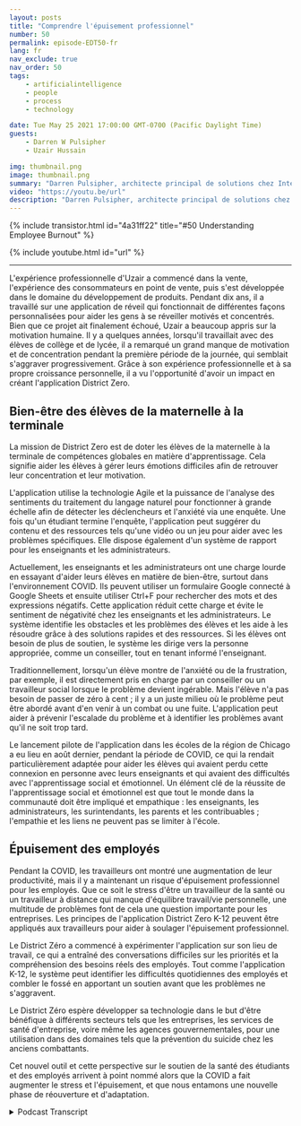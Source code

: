 ```yaml
---
layout: posts
title: "Comprendre l'épuisement professionnel"
number: 50
permalink: episode-EDT50-fr
lang: fr
nav_exclude: true
nav_order: 50
tags:
    - artificialintelligence
    - people
    - process
    - technology

date: Tue May 25 2021 17:00:00 GMT-0700 (Pacific Daylight Time)
guests:
    - Darren W Pulsipher
    - Uzair Hussain

img: thumbnail.png
image: thumbnail.png
summary: "Darren Pulsipher, architecte principal de solutions chez Intel, discute avec Uzair Hussain, PDG de District Zero, de la manière dont l'application de l'entreprise, qui soutient le bien-être mental des élèves de la maternelle à la 12e année, peut s'appliquer à la prévention de l'épuisement professionnel des employés."
video: "https://youtu.be/url"
description: "Darren Pulsipher, architecte principal de solutions chez Intel, discute avec Uzair Hussain, PDG de District Zero, de la manière dont l'application de l'entreprise, qui soutient le bien-être mental des élèves de la maternelle à la 12e année, peut s'appliquer à la prévention de l'épuisement professionnel des employés."
---
```


<div>
{% include transistor.html id="4a31ff22" title="#50 Understanding Employee Burnout" %}

{% include youtube.html id="url" %}
</div>

---

L'expérience professionnelle d'Uzair a commencé dans la vente, l'expérience des consommateurs en point de vente, puis s'est développée dans le domaine du développement de produits. Pendant dix ans, il a travaillé sur une application de réveil qui fonctionnait de différentes façons personnalisées pour aider les gens à se réveiller motivés et concentrés. Bien que ce projet ait finalement échoué, Uzair a beaucoup appris sur la motivation humaine. Il y a quelques années, lorsqu'il travaillait avec des élèves de collège et de lycée, il a remarqué un grand manque de motivation et de concentration pendant la première période de la journée, qui semblait s'aggraver progressivement. Grâce à son expérience professionnelle et à sa propre croissance personnelle, il a vu l'opportunité d'avoir un impact en créant l'application District Zero.

## Bien-être des élèves de la maternelle à la terminale

La mission de District Zero est de doter les élèves de la maternelle à la terminale de compétences globales en matière d'apprentissage. Cela signifie aider les élèves à gérer leurs émotions difficiles afin de retrouver leur concentration et leur motivation.

L'application utilise la technologie Agile et la puissance de l'analyse des sentiments du traitement du langage naturel pour fonctionner à grande échelle afin de détecter les déclencheurs et l'anxiété via une enquête. Une fois qu'un étudiant termine l'enquête, l'application peut suggérer du contenu et des ressources tels qu'une vidéo ou un jeu pour aider avec les problèmes spécifiques. Elle dispose également d'un système de rapport pour les enseignants et les administrateurs.

Actuellement, les enseignants et les administrateurs ont une charge lourde en essayant d'aider leurs élèves en matière de bien-être, surtout dans l'environnement COVID. Ils peuvent utiliser un formulaire Google connecté à Google Sheets et ensuite utiliser Ctrl+F pour rechercher des mots et des expressions négatifs. Cette application réduit cette charge et évite le sentiment de négativité chez les enseignants et les administrateurs. Le système identifie les obstacles et les problèmes des élèves et les aide à les résoudre grâce à des solutions rapides et des ressources. Si les élèves ont besoin de plus de soutien, le système les dirige vers la personne appropriée, comme un conseiller, tout en tenant informé l'enseignant.

Traditionnellement, lorsqu'un élève montre de l'anxiété ou de la frustration, par exemple, il est directement pris en charge par un conseiller ou un travailleur social lorsque le problème devient ingérable. Mais l'élève n'a pas besoin de passer de zéro à cent ; il y a un juste milieu où le problème peut être abordé avant d'en venir à un combat ou une fuite. L'application peut aider à prévenir l'escalade du problème et à identifier les problèmes avant qu'il ne soit trop tard.

Le lancement pilote de l'application dans les écoles de la région de Chicago a eu lieu en août dernier, pendant la période de COVID, ce qui la rendait particulièrement adaptée pour aider les élèves qui avaient perdu cette connexion en personne avec leurs enseignants et qui avaient des difficultés avec l'apprentissage social et émotionnel. Un élément clé de la réussite de l'apprentissage social et émotionnel est que tout le monde dans la communauté doit être impliqué et empathique : les enseignants, les administrateurs, les surintendants, les parents et les contribuables ; l'empathie et les liens ne peuvent pas se limiter à l'école.

## Épuisement des employés

Pendant la COVID, les travailleurs ont montré une augmentation de leur productivité, mais il y a maintenant un risque d'épuisement professionnel pour les employés. Que ce soit le stress d'être un travailleur de la santé ou un travailleur à distance qui manque d'équilibre travail/vie personnelle, une multitude de problèmes font de cela une question importante pour les entreprises. Les principes de l'application District Zero K-12 peuvent être appliqués aux travailleurs pour aider à soulager l'épuisement professionnel.

Le District Zéro a commencé à expérimenter l'application sur son lieu de travail, ce qui a entraîné des conversations difficiles sur les priorités et la compréhension des besoins réels des employés. Tout comme l'application K-12, le système peut identifier les difficultés quotidiennes des employés et combler le fossé en apportant un soutien avant que les problèmes ne s'aggravent.

Le District Zéro espère développer sa technologie dans le but d'être bénéfique à différents secteurs tels que les entreprises, les services de santé d'entreprise, voire même les agences gouvernementales, pour une utilisation dans des domaines tels que la prévention du suicide chez les anciens combattants.

Cet nouvel outil et cette perspective sur le soutien de la santé des étudiants et des employés arrivent à point nommé alors que la COVID a fait augmenter le stress et l'épuisement, et que nous entamons une nouvelle phase de réouverture et d'adaptation.



<details>
<summary> Podcast Transcript </summary>

<p></p>

</details>
